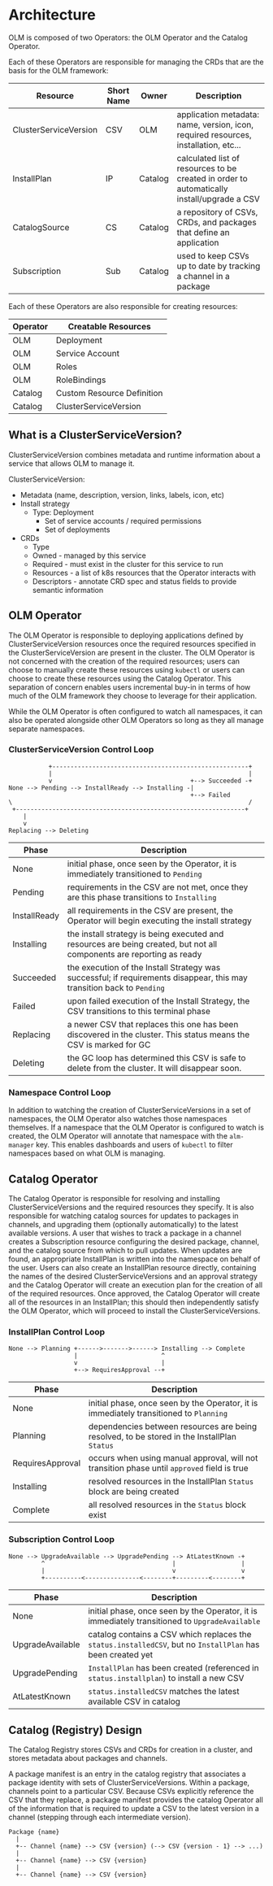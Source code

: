 # Architecture

OLM is composed of two Operators: the OLM Operator and the Catalog Operator.

Each of these Operators are responsible for managing the CRDs that are the basis for the OLM framework:

| Resource                 | Short Name | Owner   | Description                                                                                |
|--------------------------|------------|---------|--------------------------------------------------------------------------------------------|
| ClusterServiceVersion | CSV        | OLM     | application metadata: name, version, icon, required resources, installation, etc...        |
| InstallPlan           | IP         | Catalog | calculated list of resources to be created in order to automatically install/upgrade a CSV |
| CatalogSource         | CS         | Catalog | a repository of CSVs, CRDs, and packages that define an application                        |
| Subscription          | Sub        | Catalog | used to keep CSVs up to date by tracking a channel in a package                            |

Each of these Operators are also responsible for creating resources:

| Operator | Creatable Resources        |
|----------|----------------------------|
| OLM      | Deployment                 |
| OLM      | Service Account            |
| OLM      | Roles                      |
| OLM      | RoleBindings               |
| Catalog  | Custom Resource Definition |
| Catalog  | ClusterServiceVersion   |


## What is a ClusterServiceVersion?

ClusterServiceVersion combines metadata and runtime information about a service that allows OLM to manage it.

ClusterServiceVersion:
 - Metadata (name, description, version, links, labels, icon, etc)
 - Install strategy
    - Type: Deployment
       - Set of service accounts / required permissions
       - Set of deployments
 - CRDs
   - Type
   - Owned - managed by this service
   - Required - must exist in the cluster for this service to run
   - Resources - a list of k8s resources that the Operator interacts with
   - Descriptors - annotate CRD spec and status fields to provide semantic information


## OLM Operator

The OLM Operator is responsible to deploying applications defined by ClusterServiceVersion resources once the required resources specified in the ClusterServiceVersion are present in the cluster.
The OLM Operator is not concerned with the creation of the required resources; users can choose to manually create these resources using `kubectl` or users can choose to create these resources using the Catalog Operator.
This separation of concern enables users incremental buy-in in terms of how much of the OLM framework they choose to leverage for their application.

While the OLM Operator is often configured to watch all namespaces, it can also be operated alongside other OLM Operators so long as they all manage separate namespaces.

### ClusterServiceVersion Control Loop

```
           +------------------------------------------------------+
           |                                                      |
           v                                      +--> Succeeded -+
None --> Pending --> InstallReady --> Installing -|
                                                  +--> Failed
\                                                                 /
 +---------------------------------------------------------------+
    |
    v
Replacing --> Deleting
```

| Phase      | Description                                                                                                            |
|------------|------------------------------------------------------------------------------------------------------------------------|
| None       | initial phase, once seen by the Operator, it is immediately transitioned to `Pending`                                  |
| Pending    | requirements in the CSV are not met, once they are this phase transitions to `Installing`                              |
| InstallReady | all requirements in the CSV are present, the Operator will begin executing the install strategy                      |
| Installing | the install strategy is being executed and resources are being created, but not all components are reporting as ready  |
| Succeeded  | the execution of the Install Strategy was successful; if requirements disappear, this may transition back to `Pending` |
| Failed     | upon failed execution of the Install Strategy, the CSV transitions to this terminal phase                              |
| Replacing | a newer CSV that replaces this one has been discovered in the cluster. This status means the CSV is marked for GC       | 
| Deleting | the GC loop has determined this CSV is safe to delete from the cluster. It will disappear soon.                          |

### Namespace Control Loop

In addition to watching the creation of ClusterServiceVersions in a set of namespaces, the OLM Operator also watches those namespaces themselves.
If a namespace that the OLM Operator is configured to watch is created, the OLM Operator will annotate that namespace with the `alm-manager` key.
This enables dashboards and users of `kubectl` to filter namespaces based on what OLM is managing.

## Catalog Operator

The Catalog Operator is responsible for resolving and installing ClusterServiceVersions and the required resources they specify. It is also responsible for watching catalog sources for updates to packages in channels, and upgrading them (optionally automatically) to the latest available versions.
A user that wishes to track a package in a channel creates a Subscription resource configuring the desired package, channel, and the catalog source from which to pull updates. When updates are found, an appropriate InstallPlan is written into the namespace on behalf of the user.
Users can also create an InstallPlan resource directly, containing the names of the desired ClusterServiceVersions and an approval strategy and the Catalog Operator will create an execution plan for the creation of all of the required resources.
Once approved, the Catalog Operator will create all of the resources in an InstallPlan; this should then independently satisfy the OLM Operator, which will proceed to install the ClusterServiceVersions.

### InstallPlan Control Loop

```
None --> Planning +------>------->------> Installing --> Complete
                  |                       ^
                  v                       |
                  +--> RequiresApproval --+
```

| Phase            | Description                                                                                    |
|------------------|------------------------------------------------------------------------------------------------|
| None             | initial phase, once seen by the Operator, it is immediately transitioned to `Planning`         |
| Planning         | dependencies between resources are being resolved, to be stored in the InstallPlan `Status` |
| RequiresApproval | occurs when using manual approval, will not transition phase until `approved` field is true    |
| Installing       | resolved resources in the InstallPlan `Status` block are being created                      |
| Complete         | all resolved resources in the `Status` block exist                                             |

### Subscription Control Loop

```
None --> UpgradeAvailable --> UpgradePending --> AtLatestKnown -+
         ^                                   |                  |
         |                                   v                  v
         +----------<---------------<--------+---------<--------+
```

| Phase            | Description                                                                                                   |
|------------------|---------------------------------------------------------------------------------------------------------------|
| None             | initial phase, once seen by the Operator, it is immediately transitioned to `UpgradeAvailable`                |
| UpgradeAvailable | catalog contains a CSV which replaces the `status.installedCSV`, but no `InstallPlan` has been created yet |
| UpgradePending   | `InstallPlan` has been created (referenced in `status.installplan`) to install a new CSV                   |
| AtLatestKnown    | `status.installedCSV` matches the latest available CSV in catalog                                             |


## Catalog (Registry) Design

The Catalog Registry stores CSVs and CRDs for creation in a cluster, and stores metadata about packages and channels.

A package manifest is an entry in the catalog registry that associates a package identity with sets of ClusterServiceVersions. Within a package, channels point to a particular CSV. Because CSVs explicitly reference the CSV that they replace, a package manifest provides the catalog Operator all of the information that is required to update a CSV to the latest version in a channel (stepping through each intermediate version).

```
Package {name}
  |
  +-- Channel {name} --> CSV {version} (--> CSV {version - 1} --> ...)
  |
  +-- Channel {name} --> CSV {version}
  |
  +-- Channel {name} --> CSV {version}
```
